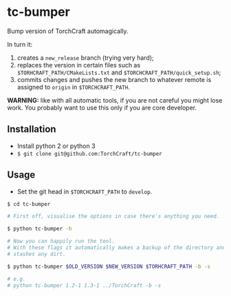# tc-bumper

Bump version of TorchCraft automagically.

In turn it:

1. creates a `new_release` branch (trying very hard);
2. replaces the version in certain files such as `$TORHCRAFT_PATH/CMakeLists.txt` and
   `$TORCHCRAFT_PATH/quick_setup.sh`;
3. commits changes and pushes the new branch to whatever remote is assigned to
   `origin` in `$TORCHCRAFT_PATH`.

**WARNING:** like with all automatic tools, if you are not careful you might lose
work. You probably want to use this only if you are core developer.


## Installation

* Install python 2 or python 3
* `$ git clone git@github.com:TorchCraft/tc-bumper`


## Usage

* Set the git head in `$TORCHCRAFT_PATH` to `develop`.

```bash
$ cd tc-bumper

# First off, visualise the options in case there's anything you need.

$ python tc-bumper -h

# Now you can happily run the tool.
# With these flags it automatically makes a backup of the directory and 
# stashes any dirt.

$ python tc-bumper $OLD_VERSION $NEW_VERSION $TORHCRAFT_PATH -b -s

# e.g.
# python tc-bumper 1.2-1 1.3-1 ../TorchCraft -b -s
```
